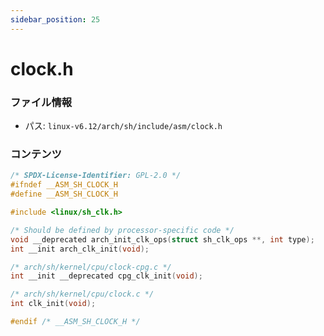 ```yaml
---
sidebar_position: 25
---
```

# clock.h

### ファイル情報

- パス: `linux-v6.12/arch/sh/include/asm/clock.h`

### コンテンツ

```h
/* SPDX-License-Identifier: GPL-2.0 */
#ifndef __ASM_SH_CLOCK_H
#define __ASM_SH_CLOCK_H

#include <linux/sh_clk.h>

/* Should be defined by processor-specific code */
void __deprecated arch_init_clk_ops(struct sh_clk_ops **, int type);
int __init arch_clk_init(void);

/* arch/sh/kernel/cpu/clock-cpg.c */
int __init __deprecated cpg_clk_init(void);

/* arch/sh/kernel/cpu/clock.c */
int clk_init(void);

#endif /* __ASM_SH_CLOCK_H */

```
